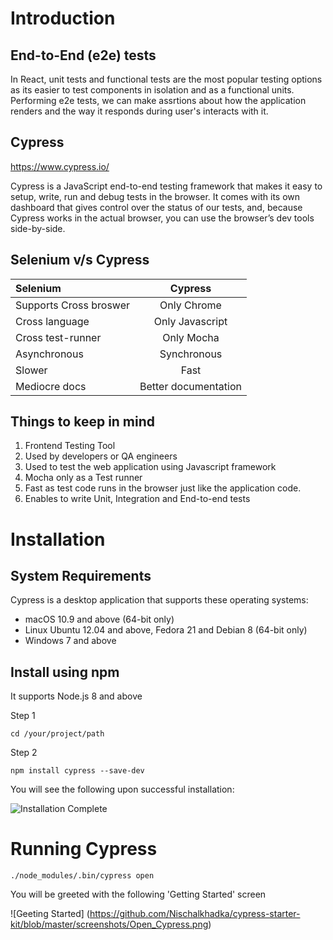 # Introduction
## End-to-End (e2e) tests
In React, unit tests and functional tests are the most popular testing options as its easier to test components in isolation and as a functional units. Performing e2e tests, we can make assrtions about how the application renders and the way it responds during user's interacts with it.

## Cypress

https://www.cypress.io/

Cypress is a JavaScript end-to-end testing framework that makes it easy to setup, write, run and debug tests in the browser. It comes with its own dashboard that gives control over the status of our tests, and, because Cypress works in the actual browser, you can use the browser’s dev tools side-by-side.

## Selenium v/s Cypress
| Selenium               | Cypress              |
| :----------------------| :------------------: |
| Supports Cross broswer | Only Chrome          |
| Cross language         | Only Javascript      |
| Cross test-runner      | Only Mocha           |
| Asynchronous           | Synchronous          |
| Slower                 | Fast                 |
| Mediocre docs          | Better documentation |

## Things to keep in mind
1) Frontend Testing Tool
2) Used by developers or QA engineers
3) Used to test the web application using Javascript framework
4) Mocha only as a Test runner
5) Fast as test code runs in the browser just like the application code.
6) Enables to write Unit, Integration and End-to-end tests

# Installation
## System Requirements
Cypress is a desktop application that supports these operating systems:
- macOS 10.9 and above (64-bit only)
- Linux Ubuntu 12.04 and above, Fedora 21 and Debian 8 (64-bit only)
- Windows 7 and above

## Install using npm
It supports Node.js 8 and above

Step 1

```cd /your/project/path```

Step 2

```npm install cypress --save-dev```

You will see the following upon successful installation:

![Installation Complete](https://github.com/Nischalkhadka/cypress-starter-kit/blob/master/screenshots/Installation.png)

# Running Cypress

```./node_modules/.bin/cypress open```

You will be greeted with the following 'Getting Started' screen

![Geeting Started] (https://github.com/Nischalkhadka/cypress-starter-kit/blob/master/screenshots/Open_Cypress.png)


